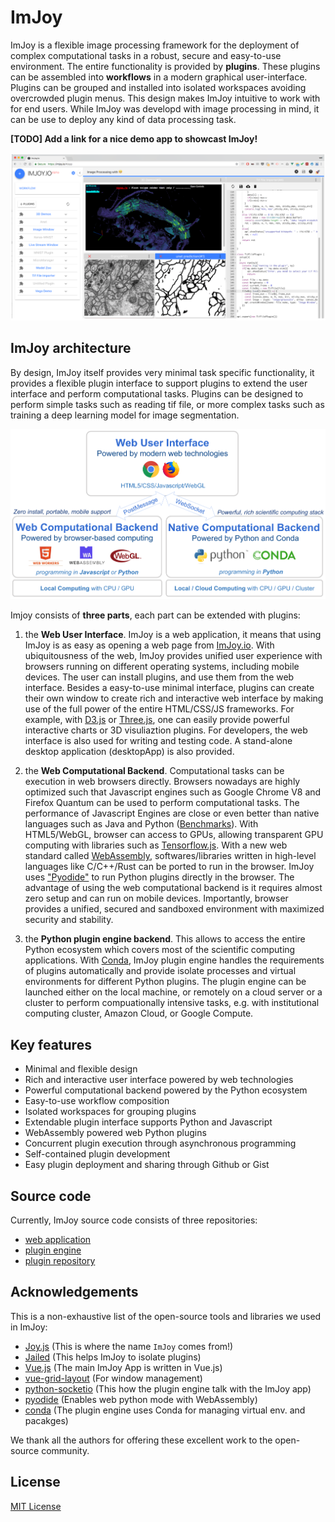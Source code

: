 # ImJoy

ImJoy is a flexible image processing framework for the deployment of complex
computational tasks in a robust, secure and easy-to-use environment.
The entire functionality is provided by **plugins**. These plugins can be
assembled into **workflows** in a modern graphical user-interface.
Plugins can be grouped and installed into isolated workspaces avoiding
overcrowded plugin menus. This design makes ImJoy intuitive to work with
for end users. While ImJoy was developd with image processing in mind, it can
be use to deploy any kind of data processing task.


**[TODO] Add a link for a nice demo app to showcast ImJoy!**

<img src="./assets/imjoy-screenshot.png" width="600px"></img>

## ImJoy architecture
By design, ImJoy itself provides very minimal task specific functionality, it
provides a flexible plugin interface to support plugins to extend the user
interface and perform computational tasks. Plugins can be designed to perform
simple tasks such as reading tif file, or more complex tasks such as training
a deep learning model for image segmentation.

<img src="./assets/imjoy-overview.png" width="800px"></img>

Imjoy consists of **three parts**, each part can be extended with plugins:

1.  the **Web User Interface**. ImJoy is a web application, it means that using ImJoy is as easy as opening a web page from [ImJoy.io](https://imjoy.io/#/app). With ubiquitousness of the web, ImJoy provides unified user experience with browsers running on different operating systems, including mobile devices. The user can install plugins, and use them from the web interface. Besides a easy-to-use minimal interface, plugins can create their own window to create rich and interactive web interface by making use of the full power of the entire HTML/CSS/JS frameworks. For example, with [D3.js](https://d3js.org/) or [Three.js](https://threejs.org/), one can easily provide powerful interactive charts or 3D visuliaztion plugins. For developers, the web interface is also used for writing and testing code. A stand-alone desktop application (desktopApp) is also provided.

1. the **Web Computational Backend**. Computational tasks can be execution in web browsers directly. Browsers nowadays are highly optimized such that Javascript engines such as Google Chrome V8 and Firefox Quantum can be used to perform computational tasks. The performance of Javascript Engines are close or even better than native languages such as Java and Python ([Benchmarks](https://benchmarksgame-team.pages.debian.net/benchmarksgame/faster/node-python3.html)). With HTML5/WebGL, browser can access to GPUs, allowing transparent GPU computing with libraries such as [Tensorflow.js](https://js.tensorflow.org/). With a new web standard called [WebAssembly](https://webassembly.org/), softwares/libraries written in high-level languages like C/C++/Rust can be ported to run in the browser. ImJoy uses ["Pyodide"](https://github.com/iodide-project/pyodide) to run Python plugins directly in the browser. The advantage of using the web computational backend is it requires almost zero setup and can run on mobile devices. Importantly, browser provides a unified, secured and sandboxed environment with maximized security and stability.

1.  the **Python plugin engine backend**. This allows to access the entire Python ecosystem which covers most of the scientific computing applications. With [Conda](https://conda.io), ImJoy plugin engine handles the requirements of plugins automatically and provide isolate processes and virtual environments for different Python plugins. The plugin engine can be launched either on the local machine, or remotely on a cloud server or a cluster to perform compuationally intensive tasks, e.g. with institutional computing cluster, Amazon Cloud, or Google Compute.


## Key features

-   Minimal and flexible design
-   Rich and interactive user interface powered by web technologies
-   Powerful computational backend powered by the Python ecosystem
-   Easy-to-use workflow composition
-   Isolated workspaces for grouping plugins
-   Extendable plugin interface supports Python and Javascript
-   WebAssembly powered web Python plugins
-   Concurrent plugin execution through asynchronous programming
-   Self-contained plugin development
-   Easy plugin deployment and sharing through Github or Gist

## Source code

Currently, ImJoy source code consists of three repositories:

-   [web application](https://github.com/oeway/ImJoy/)
-   [plugin engine](https://github.com/oeway/ImJoy-Engine)
-   [plugin repository](https://github.com/oeway/ImJoy-Plugins)

## Acknowledgements

This is a non-exhaustive list of the open-source tools and libraries we used in ImJoy:

-   [Joy.js](https://github.com/ncase/joy) (This is where the name `ImJoy` comes from!)
-   [Jailed](https://github.com/asvd/jailed) (This helps ImJoy to isolate plugins)
-   [Vue.js](https://vuejs.org/) (The main ImJoy App is written in Vue.js)
-   [vue-grid-layout](https://github.com/jbaysolutions/vue-grid-layout) (For window management)
-   [python-socketio](https://github.com/miguelgrinberg/python-socketio) (This how the plugin engine talk with the ImJoy app)
-   [pyodide](https://github.com/iodide-project/pyodide) (Enables web python mode with WebAssembly)
-   [conda](https://conda.io/) (The plugin engine uses Conda for managing virtual env. and pacakges)

We thank all the authors for offering these excellent work to the open-source community.

## License

[MIT License](https://github.com/oeway/ImJoy/blob/master/LICENSE)
